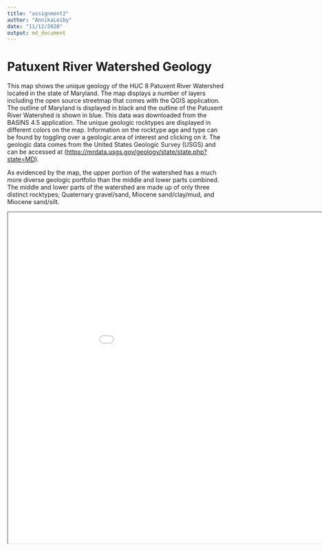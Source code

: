 ```yaml
---
title: "assignment2"
author: "AnnikaLeiby"
date: "11/12/2020"
output: md_document
---
```


# **Patuxent River Watershed Geology**  
This map shows the unique geology of the HUC 8 Patuxent River Watershed located in the state of Maryland. The map displays a number of layers including the open source streetmap that comes with the QGIS application. The outline of Maryland is displayed in black and the outline of the Patuxent River Watershed is shown in blue. This data was downloaded from the BASINS 4.5 application. The unique geologic rocktypes are displayed in different colors on the map. Information on the rocktype age and type can be found by toggling over a geologic area of interest and clicking on it. The geologic data comes from the United States Geologic Survey (USGS) and can be accessed at (https://mrdata.usgs.gov/geology/state/state.php?state=MD).  

As evidenced by the map, the upper portion of the watershed has a much more diverse geologic portfolio than the middle and lower parts combined. The middle and lower parts of the watershed are made up of only three distinct rocktypes; Quaternary gravel/sand, Miocene sand/clay/mud, and Miocene sand/silt. 


<iframe src="assignment2map/index.html" height=768 width=1024></iframe>
